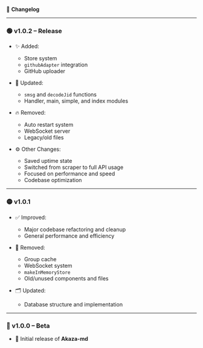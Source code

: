 📜 **Changelog**

---

### 🟢 v1.0.2 – Release

- ✨ Added:
  - Store system
  - `githubAdapter` integration
  - GitHub uploader

- 🔄 Updated:
  - `smsg` and `decodeJid` functions
  - Handler, main, simple, and index modules

- 🔥 Removed:
  - Auto restart system
  - WebSocket server
  - Legacy/old files

- ⚙️ Other Changes:
  - Saved uptime state
  - Switched from scraper to full API usage
  - Focused on performance and speed
  - Codebase optimization

---

### 🟡 v1.0.1

- ✅ Improved:
  - Major codebase refactoring and cleanup
  - General performance and efficiency

- 🧹 Removed:
  - Group cache
  - WebSocket system
  - `makeInMemoryStore`
  - Old/unused components and files

- 🗂️ Updated:
  - Database structure and implementation

---

### 🔵 v1.0.0 – Beta

- 🚀 Initial release of **Akaza-md**
